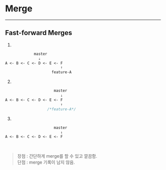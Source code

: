 # Merge
---

## Fast-forward Merges
1.
```css
             master              
               ⇣  
A <- B <- C <- D <- E <- F  
                         ⇡  
                     feature-A  
```                     

2.
```css
                      master              
                         ⇣  
A <- B <- C <- D <- E <- F  
                         ⇡  
                   /*feature-A*/
```

3.

```css
                      master              
                         ⇣  
A <- B <- C <- D <- E <- F  
                          
                   
```
> 장점 : 간단하게 merge를 할 수 있고 깔끔함.  
> 단점 : merge 기록이 남지 않음.
